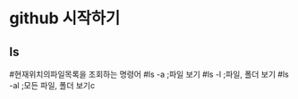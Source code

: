 github 시작하기  
================
ls
-----------
#현재위치의파일목록을 조회하는 명령어
#ls -a   ;파일 보기
#ls -l   ;파일, 폴더 보기
#ls -al  ;모든 파일, 폴더 보기c